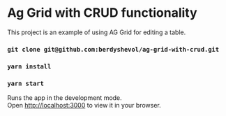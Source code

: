 # Ag Grid with CRUD functionality

This project is an example of using AG Grid for editing a table. 

### `git clone git@github.com:berdyshevol/ag-grid-with-crud.git`
### `yarn install`
### `yarn start`

Runs the app in the development mode.\
Open [http://localhost:3000](http://localhost:3000) to view it in your browser.
